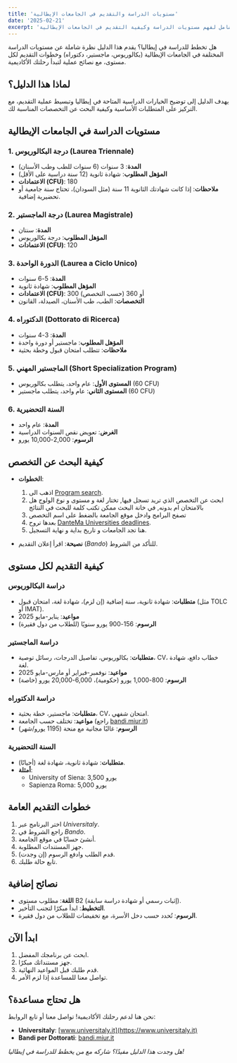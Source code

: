 ```yaml
---
title: 'مستويات الدراسة والتقديم في الجامعات الإيطالية'
date: '2025-02-21'
excerpt: 'دليل شامل لفهم مستويات الدراسة وكيفية التقديم في الجامعات الإيطالية'
---
```


هل تخطط للدراسة في إيطاليا؟ يقدم هذا الدليل نظرة شاملة عن مستويات الدراسة المختلفة في الجامعات الإيطالية (بكالوريوس، ماجستير، دكتوراه) وخطوات التقديم لكل مستوى، مع نصائح عملية لتبدأ رحلتك الأكاديمية.

## لماذا هذا الدليل؟

يهدف الدليل إلى توضيح الخيارات الدراسية المتاحة في إيطاليا وتبسيط عملية التقديم، مع التركيز على المتطلبات الأساسية وكيفية البحث عن التخصصات المناسبة لك.

## مستويات الدراسة في الجامعات الإيطالية

### 1. درجة البكالوريوس (Laurea Triennale)
- **المدة**: 3 سنوات (6 سنوات للطب وطب الأسنان)  
- **المؤهل المطلوب**: شهادة ثانوية (12 سنة دراسية على الأقل)  
- **الاعتمادات (CFU)**: 180  
- **ملاحظات**: إذا كانت شهادتك الثانوية 11 سنة (مثل السودان)، تحتاج سنة جامعية أو تحضيرية إضافية.

### 2. درجة الماجستير (Laurea Magistrale)
- **المدة**: سنتان  
- **المؤهل المطلوب**: درجة بكالوريوس  
- **الاعتمادات (CFU)**: 120  

### 3. الدورة الواحدة (Laurea a Ciclo Unico)
- **المدة**: 5-6 سنوات  
- **المؤهل المطلوب**: شهادة ثانوية  
- **الاعتمادات (CFU)**: 300 أو 360 (حسب التخصص)  
- **التخصصات**: الطب، طب الأسنان، الصيدلة، القانون  

### 4. الدكتوراه (Dottorato di Ricerca)
- **المدة**: 3-4 سنوات  
- **المؤهل المطلوب**: ماجستير أو دورة واحدة  
- **ملاحظات**: تتطلب امتحان قبول وخطة بحثية  

### 5. الماجستير المهني (Short Specialization Program)
- **المستوى الأول**: عام واحد، يتطلب بكالوريوس (60 CFU)  
- **المستوى الثاني**: عام واحد، يتطلب ماجستير (60 CFU)  

### 6. السنة التحضيرية
- **المدة**: عام واحد  
- **الغرض**: تعويض نقص السنوات الدراسية  
- **الرسوم**: 2,000-10,000 يورو  

## كيفية البحث عن التخصص

- **الخطوات**:  
  1. اذهب الى [Program search](https://dantealighieri.ma/en/program-search).  
  2. ابحث عن التخصص الذي تريد تسجل فيها, تختار لغة و مستوى و نوع الولوج هل بالامتحان ام بدونه, في خانة البحث ممكن تكتب كلمة للبحث في النتائج
    3.  تصفح البرامج وادخل موقع الجامعة بالضغط على اسم التخصص
  4. بعدها تروح [DanteMa Universities deadlines](https://dantealighieri.ma/en/universities).  
  5. هنا تجد الجامعات و تاريخ بداية و نهاية التسجيل.  
 
- **نصيحة**: اقرأ إعلان التقديم (*Bando*) للتأكد من الشروط.

## كيفية التقديم لكل مستوى

### دراسة البكالوريوس
- **متطلبات**: شهادة ثانوية، سنة إضافية (إن لزم)، شهادة لغة، امتحان قبول (مثل TOLC أو IMAT).  
- **مواعيد**: يناير-مايو 2025  
- **الرسوم**: 156-900 يورو سنويًا (للطلاب من دول فقيرة)  

### دراسة الماجستير
- **متطلبات**: بكالوريوس، تفاصيل الدرجات، رسائل توصية، CV، خطاب دافع، شهادة لغة.  
- **مواعيد**: نوفمبر-فبراير أو مارس-مايو 2025  
- **الرسوم**: 800-1,000 يورو (حكومية)، 6,000-20,000 يورو (خاصة)  

### دراسة الدكتوراه
- **متطلبات**: ماجستير، خطة بحثية، CV، امتحان شفهي.  
- **مواعيد**: تختلف حسب الجامعة (راجع [bandi.miur.it](https://bandi.miur.it))  
- **الرسوم**: غالبًا مجانية مع منحة (1195 يورو/شهر)  

### السنة التحضيرية
- **متطلبات**: شهادة ثانوية، شهادة لغة (أحيانًا).  
- **أمثلة**:  
  - University of Siena: 3,500 يورو  
  - Sapienza Roma: 5,000 يورو  

## خطوات التقديم العامة

1. اختر البرنامج عبر *Universitaly*.  
2. راجع الشروط في *Bando*.  
3. أنشئ حسابًا في موقع الجامعة.  
4. جهز المستندات المطلوبة.  
5. قدم الطلب وادفع الرسوم (إن وجدت).  
6. تابع حالة طلبك.

## نصائح إضافية

- **اللغة**: مطلوب مستوى B2 (إثبات رسمي أو شهادة دراسة سابقة).  
- **التخطيط**: ابدأ مبكرًا لتجنب التأخير.  
- **الرسوم**: تُحدد حسب دخل الأسرة، مع تخفيضات للطلاب من دول فقيرة.

## ابدأ الآن

1. ابحث عن برنامجك المفضل.  
2. جهز مستنداتك مبكرًا.  
3. قدم طلبك قبل المواعيد النهائية.  
4. تواصل معنا للمساعدة إذا لزم الأمر.

## هل تحتاج مساعدة؟

نحن هنا لدعم رحلتك الأكاديمية! تواصل معنا أو تابع الروابط:  
- **Universitaly**: [www.universitaly.it](https://www.universitaly.it)  
- **Bandi per Dottorati**: [bandi.miur.it](https://bandi.miur.it)  

_هل وجدت هذا الدليل مفيدًا؟ شاركه مع من يخطط للدراسة في إيطاليا!_